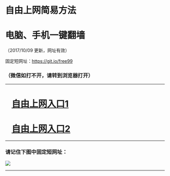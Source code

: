 ﻿# 自由上网简易方法

# 电脑、手机一键翻墙

（2017/10/09 更新，网址有效）

固定短网址：https://git.io/free99

### （微信如打不开，请转到浏览器打开）


***





# &nbsp;&nbsp; <a href="http://ft2647828183.fwq-tz-1001.info/fwqtz01.html?t=100900113560 " target="_blank">自由上网入口1</a>
# &nbsp;&nbsp; <a href="http://ft1777122201.fwq-tz-1002.info/fwqtz02.html?t=100900117352 " target="_blank">自由上网入口2</a>
***

### 请记住下图中固定短网址：

<img src="https://s3-us-west-2.amazonaws.com/fwq-1001/yjfq-20170905okok.png" /> 


***

